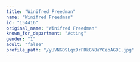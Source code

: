 ```yaml
---
title: "Winifred Freedman"
name: "Winifred Freedman"
id: "154416"
original_name: "Winifred Freedman"
known_for_department: "Acting"
gender: "1"
adult: "false"
profile_path: "/yUVNGD9Lqx9rFRkGN8aYCebAG9E.jpg"
---
```

